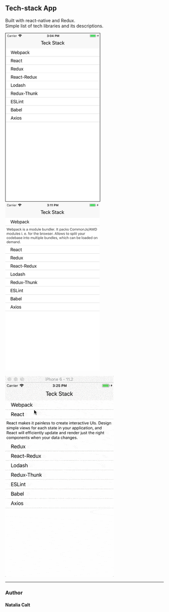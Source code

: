## Tech-stack App
 Built with react-native and Redux. </br>
 Simple list of tech libraries and its descriptions.

 <img src='./src/Assets/Simulator Screen Shot 1.png' width="300" border="1px solid" marginLeft="20">       <img src='./src/Assets/Simulator Screen Shot 2.png' width="300">

 <img src='./src/Assets/tech-stack.gif'/>

***
### Author
#### Natalia Calt